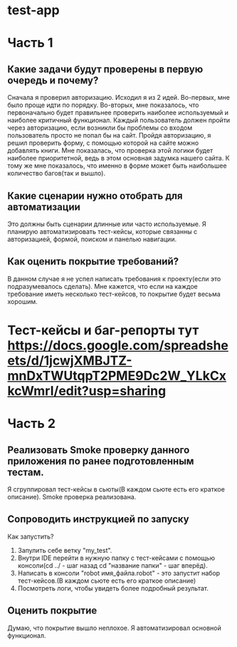 # test-app

# Часть 1
## Какие задачи будут проверены в первую очередь и почему?
Сначала я проверил авторизацию. Исходил я из 2 идей. Во-первых, мне было проще идти по порядку. Во-вторых, мне показалось, что первоначально будет правильнее проверить наиболее используемый и наиболее критичный функционал. Каждый пользователь должен пройти через авторизацию, если возникли бы проблемы со входом пользователь просто не попал бы на сайт. Пройдя авторизацию, я решил проверить форму, с помощью которой на сайте можно добавлять книги. Мне показалась, что проверка этой логики будет наиболее приоритетной, ведь в этом основная задумка нашего сайта. К тому же мне показалось, что именно в форме может быть наибольшее количество багов(так и вышло).


## Какие сценарии нужно отобрать для автоматизации
Это должны быть сценарии длинные или часто используемые. Я планирую автоматизировать тест-кейсы, которые связанны с авторизацией, формой,  поиском и панелью навигации. 


## Как оценить покрытие требований?
В данном случае я не успел написать требования к проекту(если это подразумевалось сделать). Мне кажется, что если на каждое требование иметь несколько тест-кейсов, то покрытие будет весьма хорошим.

# Тест-кейсы и баг-репорты тут https://docs.google.com/spreadsheets/d/1jcwjXMBJTZ-mnDxTWUtqpT2PME9Dc2W_YLkCxkcWmrI/edit?usp=sharing



# Часть 2
## Реализовать Smoke проверку данного приложения по ранее подготовленным тестам.
Я сгруппировал тест-кейсы в сьюты(В каждом сьюте есть его краткое описание). Smoke проверка реализована.

## Сопроводить инструкцией по запуску
Как запустить?
1. Запулить себе ветку "my_test".
2. Внутри IDE перейти в нужную папку с тест-кейсами с помощью консоли(cd ../ - шаг назад  cd "название папки" - шаг вперёд).
3. Написать в консоли "robot имя_файла.robot" - это запустит набор тест-кейсов.(В каждом сьюте есть его краткое описание)
4. Посмотреть логи, чтобы увидеть более подробный результат.

## Оценить покрытие
Думаю, что покрытие вышло неплохое. Я автоматизировал основной функционал.
